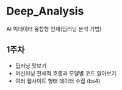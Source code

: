 # Deep_Analysis
AI 빅데이터 융합형 인재(딥러닝 분석 기법)

## 1주차 
- 딥러닝 맛보기
- 머신러닝 전체적 흐름과 모델별 코드 알아보기
- 여러 웹사이트 형태 데이터 수집 (bs4)
